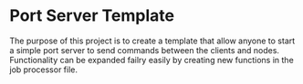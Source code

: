 # Port Server Template
The purpose of this project is to create a template that allow anyone to start a simple port server to send commands between the clients and nodes. Functionality can be expanded failry easily by creating new functions in the job processor file.
